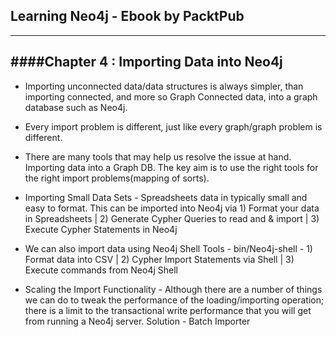 ## Learning Neo4j - Ebook by PacktPub
-------------------------------------

####Chapter 4 : Importing Data into Neo4j
------------------------------------------

* Importing unconnected data/data structures is always simpler, than importing connected, and more so Graph Connected data, into a graph database such as Neo4j.

* Every import problem is different, just like every graph/graph problem is different. 

* There are many tools that may help us resolve the issue at hand. Importing data into a Graph DB. The key aim is to use the right tools for the right import problems(mapping of sorts).

* Importing Small Data Sets - Spreadsheets data in typically small and easy to format. This can be imported into Neo4j via 1) Format your data in Spreadsheets | 2) Generate Cypher Queries to read and & import | 3) Execute Cypher Statements in Neo4j

* We can also import data using Neo4j Shell Tools - bin/Neo4j-shell - 1) Format data into CSV | 2) Cypher Import Statements via Shell | 3) Execute commands from Neo4j Shell

* Scaling the Import Functionality - Although there are a number of things we can do to tweak the performance of the loading/importing operation; there is a limit to the transactional write performance that you will get from running a Neo4j server. Solution - Batch Importer
